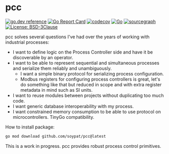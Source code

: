 # pcc
[![go.dev reference](https://pkg.go.dev/badge/github.com/soypat/pcc)](https://pkg.go.dev/github.com/soypat/pcc)
[![Go Report Card](https://goreportcard.com/badge/github.com/soypat/pcc)](https://goreportcard.com/report/github.com/soypat/pcc)
[![codecov](https://codecov.io/gh/soypat/pcc/branch/main/graph/badge.svg)](https://codecov.io/gh/soypat/pcc)
[![Go](https://github.com/soypat/pcc/actions/workflows/go.yml/badge.svg)](https://github.com/soypat/pcc/actions/workflows/go.yml)
[![sourcegraph](https://sourcegraph.com/github.com/soypat/pcc/-/badge.svg)](https://sourcegraph.com/github.com/soypat/pcc?badge)
[![License: BSD-3Clause](https://img.shields.io/badge/License-BSD-3.svg)](https://opensource.org/licenses/bsd-3-clause)

pcc solves several questions I've had over the years of working with industrial processes:

- I want to define logic on the Process Controller side and have it be discoverable by an operator.
- I want to be able to represent sequential and simultaneous processes and serialize them reliably and unambiguously.
    - I want a simple binary protocol for serializing process configuration.
    - Modbus registers for configuring process controllers is great, let's do something like that but reduced in scope and with extra register metadata in mind such as SI units.
- I want to reuse modules between projects without duplicating too much code.
- I want generic database interoperability with my process.
- I want constrained memory consumption to be able to use protocol on microcontrollers. TinyGo compatibility.

How to install package:
```sh
go mod download github.com/soypat/pcc@latest
```

This is a work in progress. pcc provides robust process control primitives. 

